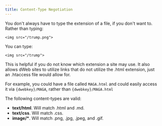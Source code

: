 ```yaml
---
title: Content-Type Negotiation
---
```

You don't always have to type the extension of a file, if you don't want to. Rather than typing:

```markup
<img src="/trump.png">
```

You can type:

```markup
<img src="/trump">
```

This is helpful if you do not know which extension a site may use. It also allows dWeb sites to utilize links that do not utilize the .html extension, just an .htaccess file would allow for.

For example, you could have a file called `MAGA.html` and could easily access it via `{dwebkey}/MAGA`, rather than `{dwebkey}/MAGA.html`

The following content-types are valid:
* **text/html**. Will match .html and .md.
* **text/css**. Will match .css.
* **image/\***. Will match .png, .jpg, .jpeg, and .gif.
